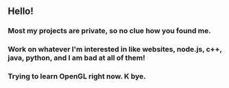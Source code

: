 ## Hello!
### Most my projects are private, so no clue how you found me.
### Work on whatever I'm interested in like websites, node.js, c++, java, python, and I am bad at all of them!
### Trying to learn OpenGL right now. K bye.
